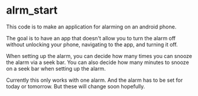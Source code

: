 # alrm_start
This code is to make an application for alarming on an android phone.

The goal is to have an app that doesn't allow you to turn the alarm off without
unlocking your phone, navigating to the app, and turning it off.

When setting up the alarm, you can decide how many times you can snooze the alarm via a seek bar.
You can also decide how many minutes to snooze on a seek bar when setting up the alarm.

Currently this only works with one alarm. And the alarm has to be set for today or tomorrow. But these will change soon hopefully.
